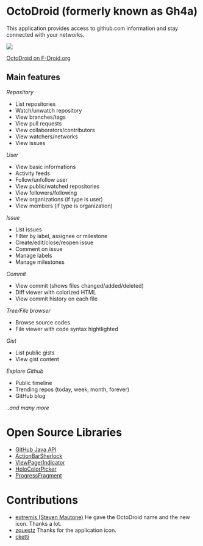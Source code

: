 OctoDroid (formerly known as Gh4a)
================================
This application provides access to github.com information and stay connected with your networks.

<a href="https://play.google.com/store/apps/details?id=com.gh4a" alt="Download from Google Play">
  <img src="http://www.android.com/images/brand/android_app_on_play_large.png">
</a>


[OctoDroid on F-Droid.org](http://f-droid.org/repository/browse/?fdfilter=octodroid&fdid=com.gh4a)

Main features
-------------

*Repository*

* List repositories
* Watch/unwatch repository
* View branches/tags
* View pull requests
* View collaborators/contributors
* View watchers/networks
* View issues

*User*

* View basic informations
* Activity feeds
* Follow/unfollow user
* View public/watched repositories
* View followers/following
* View organizations (if type is user)
* View members (if type is organization)

*Issue*

* List issues
* Filter by label, assignee or milestone
* Create/edit/close/reopen issue
* Comment on issue
* Manage labels
* Manage milestones

*Commit*

* View commit (shows files changed/added/deleted)
* Diff viewer with colorized HTML
* View commit history on each file

*Tree/File browser*

* Browse source codes
* File viewer with code syntax hightlighted

*Gist*

* List public gists
* View gist content

*Explore Github*

* Public timeline
* Trending repos (today, week, month, forever)
* GitHub blog

<i>..and many more</i>

Open Source Libraries
=====================

* [GitHub Java API](https://github.com/eclipse/egit-github/tree/master/org.eclipse.egit.github.core)
* [ActionBarSherlock](https://github.com/JakeWharton/ActionBarSherlock)
* [ViewPagerIndicator](https://github.com/JakeWharton/Android-ViewPagerIndicator)
* [HoloColorPicker](https://github.com/LarsWerkman/HoloColorPicker)
* [ProgressFragment](https://github.com/johnkil/Android-ProgressFragment)

Contributions
=============

* [extremis (Steven Mautone)](https://github.com/extremis)  He gave the OctoDroid name and the new icon.  Thanks a lot.
* [zquestz](https://github.com/zquestz)  Thanks for the application icon.
* [cketti](https://github.com/cketti)
